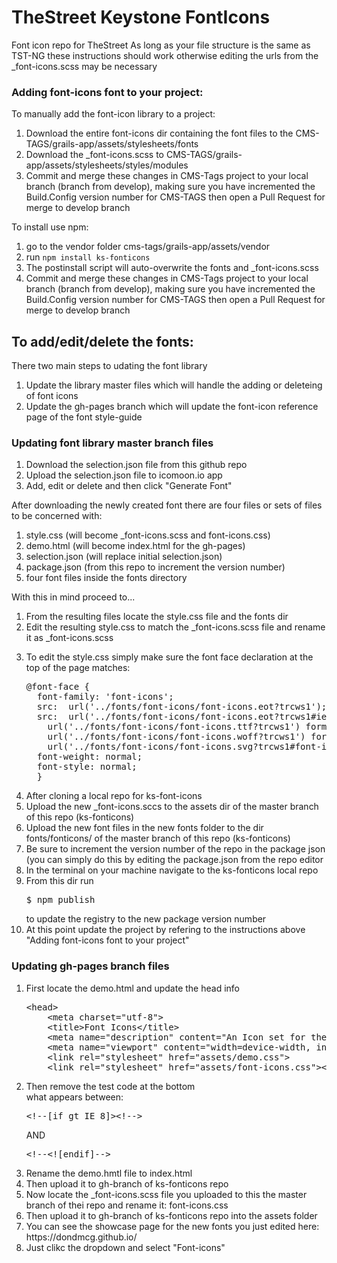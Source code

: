 # TheStreet Keystone FontIcons
Font icon repo for TheStreet
As long as your file structure is the same as TST-NG these instructions should work otherwise editing the urls from the _font-icons.scss may be necessary

<h3>Adding font-icons font to your project:</h3>

To manually add the font-icon library to a project:
<ol>
<li>Download the entire font-icons dir containing the font files to the CMS-TAGS/grails-app/assets/stylesheets/fonts</li>
<li>Download the _font-icons.scss to CMS-TAGS/grails-app/assets/stylesheets/styles/modules</li>
<li>Commit and merge these changes in CMS-Tags project to your local branch (branch from develop), making sure you have incremented the Build.Config version number for CMS-TAGS then open a Pull Request for merge to develop branch</li>
</ol>

To install use npm:
<ol>
<li>go to the vendor folder cms-tags/grails-app/assets/vendor</li>
<li>run <code>npm install ks-fonticons</code></li>
<li>The postinstall script will auto-overwrite the fonts and _font-icons.scss</li>
<li>Commit and merge these changes in CMS-Tags project to your local branch (branch from develop), making sure you have incremented the Build.Config version number for CMS-TAGS then open a Pull Request for merge to develop branch</li>
</ol>

<h2>To add/edit/delete the fonts:</h2> 
<p>There two main steps to udating the font library</p>
<ol>
<li>Update the library master files which will handle the adding or deleteing of font icons</li>
<li>Update the gh-pages branch which will update the font-icon reference page of the font style-guide</li>
</ol>


<h3>Updating font library master branch files</h3>

<ol>
<li>Download the selection.json file from this github repo</li>
<li>Upload the selection.json file to icomoon.io app</li>
<li>Add, edit or delete and then click "Generate Font"</li>
</ol>

After downloading the newly created font there are four files or sets of files to be concerned with:
<ol>
<li>style.css (will become _font-icons.scss and font-icons.css)</li>
<li>demo.html (will become index.html for the gh-pages)</li>
<li>selection.json (will replace initial selection.json)</li>
<li>package.json (from this repo to increment the version number)</li>
<li>four font files inside the fonts directory</li>
</ol>
With this in mind proceed to...
<ol>
<li>From the resulting files locate the style.css file and the fonts dir</li>
<li>Edit the resulting style.css to match the _font-icons.scss file and rename it as _font-icons.scss</li>
<li><p>
To edit the style.css simply make sure the font face declaration at the top of the page matches:
</p>
<pre>@font-face {
  font-family: 'font-icons';
  src:  url('../fonts/font-icons/font-icons.eot?trcws1');
  src:  url('../fonts/font-icons/font-icons.eot?trcws1#iefix') format('embedded-opentype'),
    url('../fonts/font-icons/font-icons.ttf?trcws1') format('truetype'),
    url('../fonts/font-icons/font-icons.woff?trcws1') format('woff'),
    url('../fonts/font-icons/font-icons.svg?trcws1#font-icons') format('svg');
  font-weight: normal;
  font-style: normal;
  }</pre>
</li>
<li>After cloning a local repo for ks-font-icons</li>
<li>Upload the new _font-icons.sccs to the assets dir of the master branch of this repo (ks-fonticons)</li>
<li>Upload the new font files in the new fonts folder to the dir fonts/fonticons/ of the master branch of this repo (ks-fonticons)</li>
<li>Be sure to increment the version number of the repo in the package json (you can simply do this by editing the package.json from the repo editor</li>
<li>In the terminal on your machine navigate to the ks-fonticons local repo</li>
<li>From this dir run <pre>$ npm publish</pre> to update the registry to the new package version number</li>
<li>At this point update the project by refering to the instructions above "Adding font-icons font to your project"</li>
</ol>

<h3>Updating gh-pages branch files</h3>

<ol>
<li>First locate the demo.html and update the head info<br>
<pre>&#x3C;head&#x3E;
    &#x3C;meta charset=&#x22;utf-8&#x22;&#x3E;
    &#x3C;title&#x3E;Font Icons&#x3C;/title&#x3E;
    &#x3C;meta name=&#x22;description&#x22; content=&#x22;An Icon set for the street&#x22;&#x3E;
    &#x3C;meta name=&#x22;viewport&#x22; content=&#x22;width=device-width, initial-scale=1&#x22;&#x3E;
    &#x3C;link rel=&#x22;stylesheet&#x22; href=&#x22;assets/demo.css&#x22;&#x3E;
    &#x3C;link rel=&#x22;stylesheet&#x22; href=&#x22;assets/font-icons.css&#x22;&#x3E;&#x3C;/head&#x3E;</pre>
</li>
<li>Then remove the test code at the bottom<br>
what appears between:
<pre>
&#x3C;!--[if gt IE 8]&#x3E;&#x3C;!--&#x3E;
</pre>
AND
<pre>
&#x3C;!--&#x3C;![endif]--&#x3E;
</pre>
    
</li>
<li>Rename the demo.hmtl file to index.html</li>
<li>Then upload it to gh-branch of ks-fonticons repo</li>
<li>Now locate the _font-icons.scss file you uploaded to this the master branch of thei repo and rename it: font-icons.css</li>
<li>Then upload it to gh-branch of ks-fonticons repo into the assets folder</li>
<li>You can see the showcase page for the new fonts you just edited here: https://dondmcg.github.io/</li>
<li>Just clikc the dropdown and select "Font-icons"</li>
</ol>
